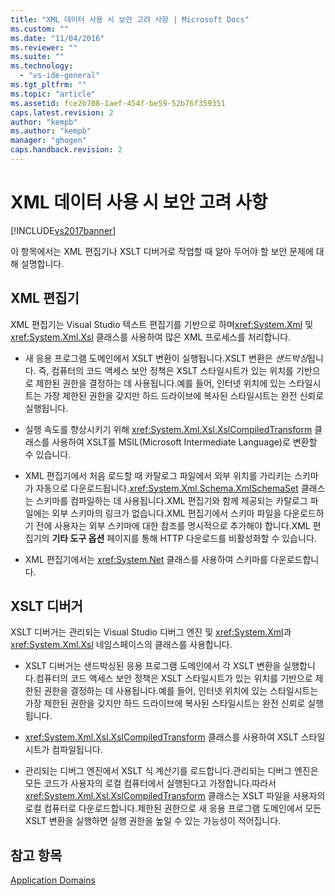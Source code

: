 ```yaml
---
title: "XML 데이터 사용 시 보안 고려 사항 | Microsoft Docs"
ms.custom: ""
ms.date: "11/04/2016"
ms.reviewer: ""
ms.suite: ""
ms.technology: 
  - "vs-ide-general"
ms.tgt_pltfrm: ""
ms.topic: "article"
ms.assetid: fce2b708-1aef-454f-be59-52b76f359351
caps.latest.revision: 2
author: "kempb"
ms.author: "kempb"
manager: "ghogen"
caps.handback.revision: 2
---
```

# XML 데이터 사용 시 보안 고려 사항
[!INCLUDE[vs2017banner](../code-quality/includes/vs2017banner.md)]

이 항목에서는 XML 편집기나 XSLT 디버거로 작업할 때 알아 두어야 할 보안 문제에 대해 설명합니다.  
  
## XML 편집기  
 XML 편집기는 Visual Studio 텍스트 편집기를 기반으로 하며<xref:System.Xml> 및 <xref:System.Xml.Xsl> 클래스를 사용하여 많은 XML 프로세스를 처리합니다.  
  
-   새 응용 프로그램 도메인에서 XSLT 변환이 실행됩니다.XSLT 변환은 *샌드박싱*됩니다. 즉, 컴퓨터의 코드 액세스 보안 정책은 XSLT 스타일시트가 있는 위치를 기반으로 제한된 권한을 결정하는 데 사용됩니다.예를 들어, 인터넷 위치에 있는 스타일시트는 가장 제한된 권한을 갖지만 하드 드라이브에 복사된 스타일시트는 완전 신뢰로 실행됩니다.  
  
-   실행 속도를 향상시키기 위해 <xref:System.Xml.Xsl.XslCompiledTransform> 클래스를 사용하여 XSLT를 MSIL\(Microsoft Intermediate Language\)로 변환할 수 있습니다.  
  
-   XML 편집기에서 처음 로드할 때 카탈로그 파일에서 외부 위치를 가리키는 스키마가 자동으로 다운로드됩니다.<xref:System.Xml.Schema.XmlSchemaSet> 클래스는 스키마를 컴파일하는 데 사용됩니다.XML 편집기와 함께 제공되는 카탈로그 파일에는 외부 스키마의 링크가 없습니다.XML 편집기에서 스키마 파일을 다운로드하기 전에 사용자는 외부 스키마에 대한 참조를 명시적으로 추가해야 합니다.XML 편집기의 **기타 도구 옵션** 페이지를 통해 HTTP 다운로드를 비활성화할 수 있습니다.  
  
-   XML 편집기에서는 <xref:System.Net> 클래스를 사용하여 스키마를 다운로드합니다.  
  
## XSLT 디버거  
 XSLT 디버거는 관리되는 Visual Studio 디버그 엔진 및 <xref:System.Xml>과 <xref:System.Xml.Xsl> 네임스페이스의 클래스를 사용합니다.  
  
-   XSLT 디버거는 샌드박싱된 응용 프로그램 도메인에서 각 XSLT 변환을 실행합니다.컴퓨터의 코드 액세스 보안 정책은 XSLT 스타일시트가 있는 위치를 기반으로 제한된 권한을 결정하는 데 사용됩니다.예를 들어, 인터넷 위치에 있는 스타일시트는 가장 제한된 권한을 갖지만 하드 드라이브에 복사된 스타일시트는 완전 신뢰로 실행됩니다.  
  
-   <xref:System.Xml.Xsl.XslCompiledTransform> 클래스를 사용하여 XSLT 스타일시트가 컴파일됩니다.  
  
-   관리되는 디버그 엔진에서 XSLT 식 계산기를 로드합니다.관리되는 디버그 엔진은 모든 코드가 사용자의 로컬 컴퓨터에서 실행된다고 가정합니다.따라서 <xref:System.Xml.Xsl.XslCompiledTransform> 클래스는 XSLT 파일을 사용자의 로컬 컴퓨터로 다운로드합니다.제한된 권한으로 새 응용 프로그램 도메인에서 모든 XSLT 변환을 실행하면 실행 권한을 높일 수 있는 가능성이 적어집니다.  
  
## 참고 항목  
 [Application Domains](http://msdn.microsoft.com/ko-kr/39e57d07-a740-4cd4-ae82-e119ea3856c1)